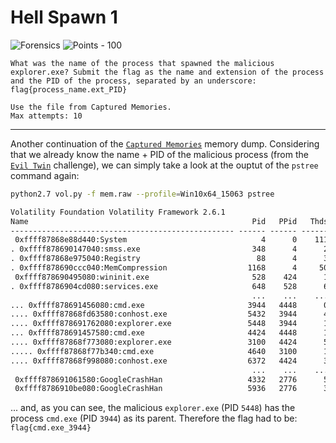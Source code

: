 # Hell Spawn 1

![Forensics](https://img.shields.io/badge/Forensics--blueviolet?style=for-the-badge) ![Points - 100](https://img.shields.io/badge/Points-100-9cf?style=for-the-badge)

```
What was the name of the process that spawned the malicious explorer.exe? Submit the flag as the name and extension of the process and the PID of the process, separated by an underscore: flag{process_name.ext_PID}

Use the file from Captured Memories.
Max attempts: 10
```

---

Another continuation of the [`Captured Memories`](../Captured%20Memories/README.md) memory dump. Considering that we already know the name + PID of the malicious process (from the [`Evil Twin`](../Evil%20Twin/README.md) challenge), we can simply take a look at the ouptut of the `pstree` command again:

```bash
python2.7 vol.py -f mem.raw --profile=Win10x64_15063 pstree
```

```txt
Volatility Foundation Volatility Framework 2.6.1
Name                                                  Pid   PPid   Thds   Hnds Time
-------------------------------------------------- ------ ------ ------ ------ ----
 0xffff87868e88d440:System                              4      0    111      0 2020-06-26 15:07:32 UTC+0000
. 0xffff878690147040:smss.exe                         348      4      2      0 2020-06-26 15:07:32 UTC+0000
. 0xffff87868e975040:Registry                          88      4      3      0 2020-06-26 15:07:23 UTC+0000
. 0xffff878690ccc040:MemCompression                  1168      4     50      0 2020-06-26 15:07:58 UTC+0000
 0xffff878690495080:wininit.exe                       528    424      1      0 2020-06-26 15:07:45 UTC+0000
. 0xffff8786904cd080:services.exe                     648    528      6      0 2020-06-26 15:07:46 UTC+0000
                                                      ...    ...    ...    ... ...
... 0xffff878691456080:cmd.exe                       3944   4448      0 ------ 2020-06-26 15:37:19 UTC+0000
.... 0xffff87868fd63580:conhost.exe                  5432   3944      4      0 2020-06-26 15:37:19 UTC+0000
.... 0xffff878691762080:explorer.exe                 5448   3944      1      0 2020-06-26 15:43:14 UTC+0000
... 0xffff878691457580:cmd.exe                       4424   4448      1      0 2020-06-26 15:46:51 UTC+0000
.... 0xffff87868f773080:explorer.exe                 3100   4424      5      0 2020-06-26 15:48:21 UTC+0000
..... 0xffff87868f77b340:cmd.exe                     4640   3100      1      0 2020-06-26 15:48:21 UTC+0000
.... 0xffff87868f998080:conhost.exe                  6372   4424      3      0 2020-06-26 15:46:51 UTC+0000
                                                      ...    ...    ...    ... ...
 0xffff878691061580:GoogleCrashHan                   4332   2776      5      0 2020-06-26 15:10:38 UTC+0000
 0xffff8786910be080:GoogleCrashHan                   5936   2776      3      0 2020-06-26 15:10:38 UTC+0000
```

... and, as you can see, the malicious `explorer.exe` (PID `5448`) has the process `cmd.exe` (PID `3944`) as its parent. Therefore the flag had to be: `flag{cmd.exe_3944}`